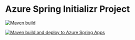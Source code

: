 
# Azure Spring Initializr Project

[![Maven build](../../actions/workflows/maven.yml/badge.svg)](../../actions/workflows/maven.yml)

[![Maven build and deploy to Azure Spring Apps](../../actions/workflows/maven_build_and_deploy_to_azure_spring_apps_with_artifact.yml/badge.svg)](../../actions/workflows/maven_build_and_deploy_to_azure_spring_apps_with_artifact.yml)
